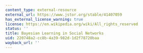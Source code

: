 ```yaml
---
content_type: external-resource
external_url: https://www.jstor.org/stable/41407059
has_external_license_warning: true
license: https://en.wikipedia.org/wiki/All_rights_reserved
status: ''
title: Bayesian Learning in Social Networks
uid: 220748a2-cc8b-4a39-982d-1d2f78720baa
wayback_url: ''
---
```

